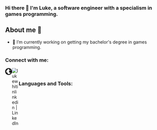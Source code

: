 ### Hi there 👋 I'm Luke, a software engineer with a specialism in games programming.

## About me 👾

- 🔭 I’m currently working on getting my bachelor's degree in games programming.

### Connect with me:

<a href="https://lukewhitingdev.me"><img align="left" alt="lukewhitingdev.me" width="22px" src="https://raw.githubusercontent.com/iconic/open-iconic/master/svg/globe.svg" /></a>
<a href="https://www.linkedin.com/in/luke-whiting-6463a6173/"><img align="left" alt="lukewhitinlinkedin | LinkedIn" width="22px" src="https://cdn.jsdelivr.net/npm/simple-icons@v3/icons/linkedin.svg" /></a>

<br />

### Languages and Tools:

<!--
**lukewhitingdev/lukewhitingdev** is a ✨ _special_ ✨ repository because its `README.md` (this file) appears on your GitHub profile.

Here are some ideas to get you started:

- 🔭 I’m currently working on ...
- 🌱 I’m currently learning ...
- 👯 I’m looking to collaborate on ...
- 🤔 I’m looking for help with ...
- 💬 Ask me about ...
- 📫 How to reach me: ...
- 😄 Pronouns: ...
- ⚡ Fun fact: ...
-->

